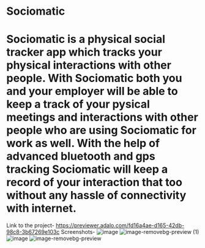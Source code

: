 # Sociomatic
# Sociomatic is a physical social tracker app which tracks your physical interactions with other people. With Sociomatic both you and your employer will be able to keep a track of your pysical meetings and interactions with other people who are using Sociomatic for work as well. With the help of advanced bluetooth and gps tracking Sociomatic will keep a record of your interaction that too without any hassle of connectivity with internet.

Link to the project- https://previewer.adalo.com/fd16a4ae-d165-42db-98c8-3b67269e103c
Screenshots-
![image](https://user-images.githubusercontent.com/72443636/139541768-95a11966-875d-4234-870b-e3f90a6ec46b.png)
![image-removebg-preview (1)](https://user-images.githubusercontent.com/72443636/139541859-e7373500-a8a1-4ca7-b247-2a0ed59b7f66.png)
![image](https://user-images.githubusercontent.com/72443636/139541862-cd74081c-ec27-4b28-a556-d444a592ccc7.png)
![image-removebg-preview](https://user-images.githubusercontent.com/72443636/139541848-248a5045-1d40-40f8-ae5e-bd5e1e1760c2.png)
